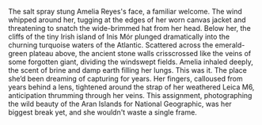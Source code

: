 The salt spray stung Amelia Reyes's face, a familiar welcome.  The wind whipped around her, tugging at the edges of her worn canvas jacket and threatening to snatch the wide-brimmed hat from her head. Below her, the cliffs of the tiny Irish island of Inis Mór plunged dramatically into the churning turquoise waters of the Atlantic.  Scattered across the emerald-green plateau above, the ancient stone walls crisscrossed like the veins of some forgotten giant, dividing the windswept fields. Amelia inhaled deeply, the scent of brine and damp earth filling her lungs. This was it. The place she’d been dreaming of capturing for years.  Her fingers, calloused from years behind a lens, tightened around the strap of her weathered Leica M6, anticipation thrumming through her veins. This assignment, photographing the wild beauty of the Aran Islands for National Geographic, was her biggest break yet, and she wouldn't waste a single frame.
